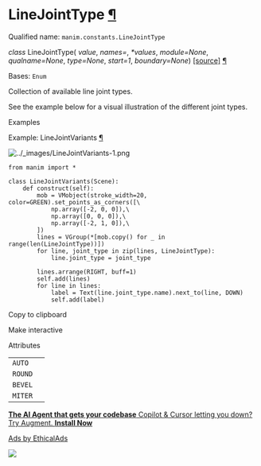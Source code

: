 # LineJointType [¶](https://docs.manim.community/en/stable/reference/manim.constants.LineJointType.html\#linejointtype "Link to this heading")

Qualified name: `manim.constants.LineJointType`

_class_ LineJointType( _value_, _names=<notgiven>_, _\*values_, _module=None_, _qualname=None_, _type=None_, _start=1_, _boundary=None_) [\[source\]](https://docs.manim.community/en/stable/_modules/manim/constants.html#LineJointType) [¶](https://docs.manim.community/en/stable/reference/manim.constants.LineJointType.html#manim.constants.LineJointType "Link to this definition")

Bases: `Enum`

Collection of available line joint types.

See the example below for a visual illustration of the different
joint types.

Examples

Example: LineJointVariants [¶](https://docs.manim.community/en/stable/reference/manim.constants.LineJointType.html#linejointvariants)

![../_images/LineJointVariants-1.png](https://docs.manim.community/en/stable/_images/LineJointVariants-1.png)

```
from manim import *

class LineJointVariants(Scene):
    def construct(self):
        mob = VMobject(stroke_width=20, color=GREEN).set_points_as_corners([\
            np.array([-2, 0, 0]),\
            np.array([0, 0, 0]),\
            np.array([-2, 1, 0]),\
        ])
        lines = VGroup(*[mob.copy() for _ in range(len(LineJointType))])
        for line, joint_type in zip(lines, LineJointType):
            line.joint_type = joint_type

        lines.arrange(RIGHT, buff=1)
        self.add(lines)
        for line in lines:
            label = Text(line.joint_type.name).next_to(line, DOWN)
            self.add(label)

```

Copy to clipboard

Make interactive

Attributes

|     |     |
| --- | --- |
| `AUTO` |  |
| `ROUND` |  |
| `BEVEL` |  |
| `MITER` |  |

[**The AI Agent that gets your codebase** Copilot & Cursor letting you down? Try Augment. **Install Now**](https://server.ethicalads.io/proxy/click/8458/019600f7-58c6-7fd3-9136-8c3d88bf2854/)

[Ads by EthicalAds](https://www.ethicalads.io/advertisers/?ref=ea-text)

![](https://server.ethicalads.io/proxy/view/8458/019600f7-58c6-7fd3-9136-8c3d88bf2854/)